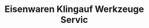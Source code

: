 ---
title: "Eisenwaren Klingauf Werkzeuge Servic"
url: /zwenkau/eisenwaren-klingauf-werkzeuge-servic/
shop: Baumarkt
---